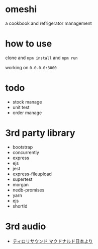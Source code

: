 # omeshi
a cookbook and refrigerator management

# how to use
clone and ```npm install``` and ```npm run```

working on ```0.0.0.0:3000```

# todo
- stock manage
- unit test
- order manage

# 3rd party library
- bootstrap
- concurrently
- express
- ejs
- jest
- express-fileupload
- supertest
- morgan
- nedb-promises
- yarn
- ejs
- shortId

# 3rd audio
- [ティロリサウンド マクドナルド日本より](https://www.youtube.com/watch?v=8NjhfastLts)